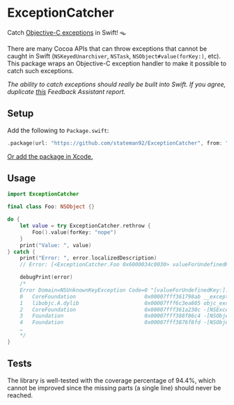 # ExceptionCatcher
Catch [Objective-C exceptions](https://developer.apple.com/library/archive/documentation/Cocoa/Conceptual/Exceptions/Tasks/HandlingExceptions.html) in Swift! 🪤

There are many Cocoa APIs that can throw exceptions that cannot be caught in Swift (`NSKeyedUnarchiver`, `NSTask`,  `NSObject#value(forKey:)`, etc). This package wraps an Objective-C exception handler to make it possible to catch such exceptions.

*The ability to catch exceptions should really be built into Swift. If you agree, duplicate [this](https://github.com/feedback-assistant/reports/issues/74) Feedback Assistant report.*

## Setup

Add the following to `Package.swift`:

```swift
.package(url: "https://github.com/stateman92/ExceptionCatcher", from: "2.0.7")
```

[Or add the package in Xcode.](https://developer.apple.com/documentation/xcode/adding_package_dependencies_to_your_app)

## Usage

```swift
import ExceptionCatcher

final class Foo: NSObject {}

do {
    let value = try ExceptionCatcher.rethrow {
        Foo().value(forKey: "nope")
    }
    print("Value: ", value)
} catch {
    print("Error: ", error.localizedDescription)
    // Error: [<ExceptionCatcher.Foo 0x6000034c0030> valueForUndefinedKey:]: this class is not key value coding-compliant for the key nope.

    debugPrint(error)
    /*
    Error Domain=NSUnknownKeyException Code=0 "[valueForUndefinedKey:]: this class is not key value coding-compliant for the key nope." UserInfo={CallStackSymbols=(
    0   CoreFoundation                      0x00007fff361798ab __exceptionPreprocess + 250
    1   libobjc.A.dylib                     0x00007fff6c3ea805 objc_exception_throw + 48
    2   CoreFoundation                      0x00007fff361a230c -[NSException raise] + 9
    3   Foundation                          0x00007fff388f86c4 -[NSObject(NSKeyValueCoding) valueForUndefinedKey:] + 222
    4   Foundation                          0x00007fff3876f8fd -[NSObject(NSKeyValueCoding) valueForKey:] + 317
    …
    */
}
```

## Tests

The library is well-tested with the coverage percentage of 94.4%, which cannot be improved since the missing parts (a single line) should never be reached.
